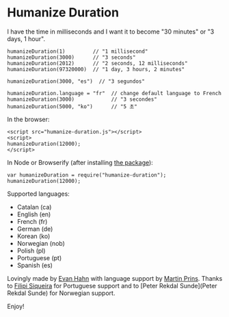 Humanize Duration
=================

I have the time in milliseconds and I want it to become "30 minutes" or "3 days, 1 hour".

    humanizeDuration(1)         // "1 millisecond"
    humanizeDuration(3000)      // "3 seconds"
    humanizeDuration(2012)      // "2 seconds, 12 milliseconds"
    humanizeDuration(97320000)  // "1 day, 3 hours, 2 minutes"

    humanizeDuration(3000, "es")  // "3 segundos"

    humanizeDuration.language = "fr"  // change default language to French
    humanizeDuration(3000)            // "3 secondes"
    humanizeDuration(5000, "ko")      // "5 초"

In the browser:

    <script src="humanize-duration.js"></script>
    <script>
    humanizeDuration(12000);
    </script>

In Node or Browserify (after installing [the package](https://npmjs.org/package/humanize-duration)):

    var humanizeDuration = require("humanize-duration");
    humanizeDuration(12000);

Supported languages:

* Catalan (ca)
* English (en)
* French (fr)
* German (de)
* Korean (ko)
* Norwegian (nob)
* Polish (pl)
* Portuguese (pt)
* Spanish (es)

Lovingly made by [Evan Hahn](http://evanhahn.com/) with language support by [Martin Prins](https://github.com/magarcia). Thanks to [Filipi Siqueira](https://github.com/filipi777) for Portuguese support and to [Peter Rekdal Sunde](Peter Rekdal Sunde) for Norwegian support.

Enjoy!
